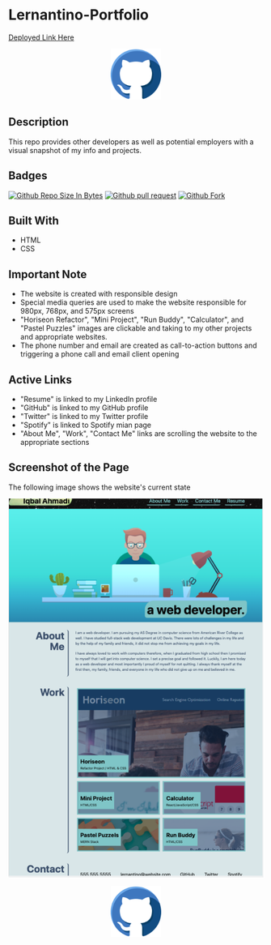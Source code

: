 # Lernantino-Portfolio
[Deployed Link Here](https://iqbalahmadi.github.io/Lernantino-Portfolio/)

<p align="center">
  <img src="assets/images/github-icon.png" width="100" >
</p>

## Description 
This repo provides other developers as well as potential employers with a visual snapshot of my info and projects. 

## Badges 
[![Github Repo Size In Bytes](https://img.shields.io/github/languages/code-size/IqbalAhmadi/Lernantino-Portfolio)](https://github.com/iqbalahmadi/lernantino-portfolio)
[![Github pull request](https://img.shields.io/github/issues-pr/IqbalAhmadi/Lernantino-Portfolio)](https://github.com/iqbalahmadi/lernantino-portfolio)
[![Github Fork](https://img.shields.io/github/forks/IqbalAhmadi/Lernantino-Portfolio?style=social)](https://github.com/iqbalahmadi/lernantino-portfolio)

## Built With

- HTML
- CSS

## Important Note

- The website is created with responsible design
- Special media queries are used to make the website responsible for 980px, 768px, and 575px screens
- "Horiseon Refactor", "Mini Project", "Run Buddy", "Calculator", and "Pastel Puzzles" images are clickable and taking to my other projects and appropriate websites. 
- The phone number and email are created as call-to-action buttons and triggering a phone call and email client opening

## Active Links

- "Resume" is linked to my LinkedIn profile
- "GitHub" is linked to my GitHub profile
- "Twitter" is linked to my Twitter profile
- "Spotify" is linked to Spotify mian page
- "About Me", "Work", "Contact Me" links are scrolling the website to the appropriate sections


## Screenshot of the Page

The following image shows the website's current state

![The Lernantino-Portfolio webpage includes a navigation bar, a header image, footer, and project links.](./assets/images/Lernantino-scrshot.png)

<p align="center">
  <img src="assets/images/github-icon.png" width="100" >
</p>